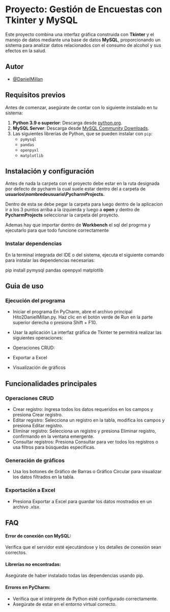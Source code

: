 # Proyecto: Gestión de Encuestas con Tkinter y MySQL

Este proyecto combina una interfaz gráfica construida con **Tkinter** y el manejo de datos mediante una base de datos **MySQL**, proporcionando un sistema para analizar datos relacionados con el consumo de alcohol y sus efectos en la salud.


## Autor

- [@DanielMillan](https://github.com/DanielMillanRuiz)

## Requisitos previos

Antes de comenzar, asegúrate de contar con lo siguiente instalado en tu sistema:
1. **Python 3.9 o superior**: Descarga desde [python.org](https://www.python.org/).
2. **MySQL Server**: Descarga desde [MySQL Community Downloads](https://dev.mysql.com/downloads/).
3. Las siguientes librerías de Python, que se pueden instalar con `pip`:
   - `pymysql`
   - `pandas`
   - `openpyxl`
   - `matplotlib`

## Instalación y configuración
Antes de nada la carpeta con el proyecto debe estar en la ruta designada por defecto de pycharm la cual suele estar dentro del a carpeta de **usuarios\nombredeusuario\PycharmProjects.**

Dentro de esta se debe pegar la carpeta para luego dentro de la aplicacion ir a los 3 puntos arriba a la izquierda y luego a **open** y dentro de **PycharmProjects** seleccionar la carpeta del proyecto.

Ademas hay que importar dentro de **Workbench** el sql del progrma y ejecutarlo para que todo funcione correctamente

### Instalar dependencias
En la terminal integrada del IDE o del sistema, ejecuta el siguiente comando para instalar las dependencias necesarias:

pip install pymysql pandas openpyxl matplotlib
## Guia de uso

### Ejecución del programa

- Iniciar el programa
En PyCharm, abre el archivo principal Hito2DanielMillan.py.
Haz clic en el botón verde de Run en la parte superior derecha o presiona Shift + F10.

- Usar la aplicación
La interfaz gráfica de Tkinter te permitirá realizar las siguientes operaciones:

- Operaciones CRUD:
- Exportar a Excel
- Visualización de gráficos


## Funcionalidades principales
### Operaciones CRUD
- Crear registro: Ingresa todos los datos requeridos en los campos y presiona Crear registro.
- Editar registro: Selecciona un registro en la tabla, modifica los campos y presiona Editar registro.
- Eliminar registro: Selecciona un registro y presiona Eliminar registro, confirmando en la ventana emergente.
- Consultar registros: Presiona Consultar para ver todos los registros o usa filtros para búsquedas específicas.
### Generación de gráficos
- Usa los botones de Gráfico de Barras o Gráfico Circular para visualizar los datos filtrados en la tabla.
### Exportación a Excel
- Presiona Exportar a Excel para guardar los datos mostrados en un archivo .xlsx.

## FAQ

#### Error de conexión con MySQL:

Verifica que el servidor esté ejecutándose y los detalles de conexión sean correctos.

#### Librerías no encontradas:

Asegúrate de haber instalado todas las dependencias usando pip.

#### Errores en PyCharm:

- Verifica que el intérprete de Python esté configurado correctamente.
- Asegúrate de estar en el entorno virtual correcto.
